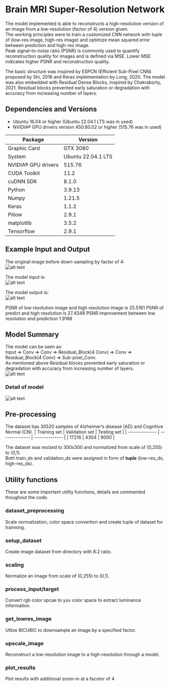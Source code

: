 # Brain MRI Super-Resolution Network
The model implemented is able to reconstructs a high-resolution version of an image from a low-resolution (factor of 4) version given.\
The working principles were to train a customized CNN network with tuple of (low-res image, high-res image) and optimize mean squared error between prediction and high-res image.\
Peak signal-to-noise ratio (PSNR) is commonly used to quantify reconstruction quality for images and is defined via MSE.
Lower MSE indicates higher PSNR and reconstruction quality.

The basic structure was inspired by ESPCN (Efficient Sub-Pixel CNN) proposed by Shi, 2016 and Keras implementation by Long, 2020. The model was also embedded with Residual Dense Blocks, inspired by Chakraborty, 2021. Residual blocks prevented early saturation or degradation with accuracy from increasing number of layers.

## Dependencies and Versions

- Ubuntu 16.04 or higher (Ubuntu 22.04.1 LTS was in used)
- NVIDIA® GPU drivers version 450.80.02 or higher (515.76 was in used)

| Package | Version |
| --- | --- |
| Graphic Card | GTX 3080 |
| System | Ubuntu 22.04.1 LTS|
| NVIDIA® GPU drivers | 515.76 |
| CUDA Toolkit | 11.2 |
| cuDNN SDK | 8.1.0 |
| Python | 3.9.13 |
| Numpy | 1.21.5 |
| Keras | 1.1.2 |
| Pillow | 2.9.1 |
| matplotlib | 3.5.2 |
| Tensorflow | 2.9.1 |

## Example Input and Output
The original image before down-sampling by factor of 4:\
![alt text](https://github.com/LingxiaoGao/PatternFlow/blob/topic-recognition/recognition/44708627_%20Efficient_Sub_Pixel_CNN/Demo_Example/Original.png?raw=true)

The model input is:\
![alt text](https://github.com/LingxiaoGao/PatternFlow/blob/topic-recognition/recognition/44708627_%20Efficient_Sub_Pixel_CNN/Demo_Example/Low_Res.png?raw=true)

The model output is:\
![alt text](https://github.com/LingxiaoGao/PatternFlow/blob/topic-recognition/recognition/44708627_%20Efficient_Sub_Pixel_CNN/Demo_Example/Model_Prediction.png?raw=true)

PSNR of low resolution image and high resolution image is 25.5161
PSNR of predict and high resolution is 27.4348
PSNR improvement between low resolution and prediction 1.9188

## Model Summary
The model can be seen as:\
Input => Conv => Conv => Residual_Block(4 Conv) => Conv => Residual_Block(4 Conv) => Sub-pixel_Conv.\
As mentioned above Residual blocks prevented early saturation or degradation with accuracy from increasing number of layers.\
![alt text](https://github.com/LingxiaoGao/PatternFlow/blob/topic-recognition/recognition/44708627_%20Efficient_Sub_Pixel_CNN/Demo_Example/Residual_Block.png?raw=true)

### Detail of model
![alt text](https://github.com/LingxiaoGao/PatternFlow/blob/topic-recognition/recognition/44708627_%20Efficient_Sub_Pixel_CNN/Demo_Example/Model_summary.png?raw=true)

## Pre-processing
The dataset has 30520 samples of Alzheimer’s disease (AD) and Cognitive Normal (CN).
| Training set   | Validation set | Testing set    |
| -------------- | -------------- | -------------- |
| 17216          | 4304           | 9000           |

The dataset was resized to 300x300 and normalized from scale of (0,255) to (0,1).\
Both train_ds and validation_ds were assigned in form of **tuple** (low-res_ds, high-res_ds).

## Utility functions
These are some important utility functions, details are commented thoughout the code.

### dataset_preprocessing
Scale normalization, color space convertion and create tuple of dataset for trainning.
### setup_dataset
Create image dataset from directory with 8:2 ratio.
### scaling
Normalize an image from scale of (0,255) to (0,1).
### process_input/target
Convert rgb color spcae to yuv color space to extract luminance information.
### get_lowres_image
Utlize BICUBIC to downsample an image by a specified factor.
### upscale_image
Reconstruct a low-resolution image to a high-resolution through a model.
### plot_results
Plot results with additional zoom-in at a facotor of 4
